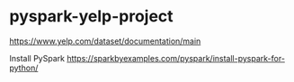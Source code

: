 # pyspark-yelp-project

https://www.yelp.com/dataset/documentation/main

Install PySpark
https://sparkbyexamples.com/pyspark/install-pyspark-for-python/
